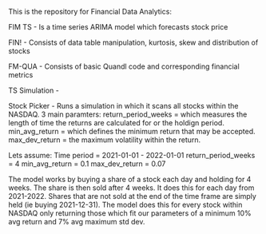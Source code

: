 This is the repository for Financial Data Analytics:

FIM TS - Is a time series ARIMA model which forecasts stock price

FIN! - Consists of data table manipulation, kurtosis, skew and distribution of stocks

FM-QUA - Consists of basic Quandl code and corresponding financial metrics

TS Simulation - 

Stock Picker - Runs a simulation in which it scans all stocks within the NASDAQ. 
3 main paramters:
return_period_weeks = which measures the length of time the returns are calculated for or the holdign period.
min_avg_return = which defines the minimum return that may be accepted.
max_dev_return = the maximum volatility within the return.


Lets assume:
Time period = 2021-01-01 - 2022-01-01
return_period_weeks = 4
min_avg_return = 0.1
max_dev_return = 0.07

The model works by buying a share of a stock each day and holding for 4 weeks. The share is then sold after 4 weeks. It does this for each day from 2021-2022. Shares that are not sold at the end of the time frame are simply held (ie buying 2021-12-31). The model does this for every stock within NASDAQ only returning those which fit our parameters of a minimum 10% avg return and 7% avg maximum std dev. 
